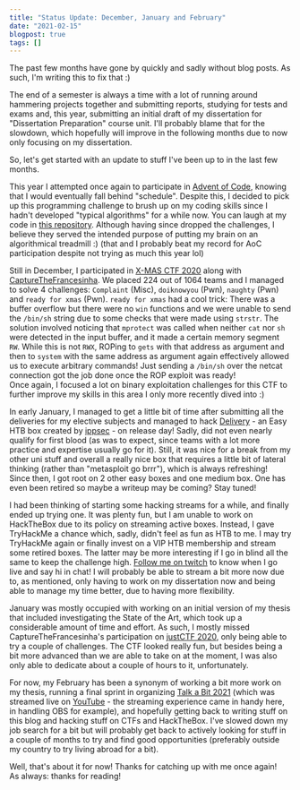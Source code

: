 ```yaml
---
title: "Status Update: December, January and February"
date: "2021-02-15"
blogpost: true
tags: []
---
```

The past few months have gone by quickly and sadly without blog posts. As such, I'm writing this to fix that :)

The end of a semester is always a time with a lot of running around hammering projects together and submitting reports, studying for tests and exams and, this year, submitting an initial draft of my dissertation for "Dissertation Preparation" course unit. I'll probably blame that for the slowdown, which hopefully will improve in the following months due to now only focusing on my dissertation.

So, let's get started with an update to stuff I've been up to in the last few months.

This year I attempted once again to participate in [Advent of Code](https://adventofcode.com/), knowing that I would eventually fall behind "schedule". Despite this, I decided to pick up this programming challenge to brush up on my coding skills since I hadn't developed "typical algorithms" for a while now. You can laugh at my code in [this repository](https://github.com/miguelpduarte/Advent-of-Code-2020). Although having since dropped the challenges, I believe they served the intended purpose of putting my brain on an algorithmical treadmill :) (that and I probably beat my record for AoC participation despite not trying as much this year lol)

Still in December, I participated in [X-MAS CTF 2020](https://ctftime.org/event/1209) along with [CaptureTheFrancesinha](https://ctftime.org/team/111459). We placed 224 out of 1064 teams and I managed to solve 4 challenges: `Complaint` (Misc), `doiknowyou` (Pwn), `naughty` (Pwn) and `ready for xmas` (Pwn). `ready for xmas` had a cool trick: There was a buffer overflow but there were no `win` functions and we were unable to send the `/bin/sh` string due to some checks that were made using `strstr`. The solution involved noticing that `mprotect` was called when neither `cat` nor `sh` were detected in the input buffer, and it made a certain memory segment `RW`. While this is not `RWX`, ROPing to `gets` with that address as argument and then to `system` with the same address as argument again effectively allowed us to execute arbitrary commands! Just sending a `/bin/sh` over the netcat connection got the job done once the ROP exploit was ready!<br/>
Once again, I focused a lot on binary exploitation challenges for this CTF to further improve my skills in this area I only more recently dived into :)

In early January, I managed to get a little bit of time after submitting all the deliveries for my elective subjects and managed to hack [Delivery](https://www.hackthebox.eu/home/machines/profile/308) - an Easy HTB box created by [ippsec](https://twitter.com/ippsec) - on release day! Sadly, did not even nearly qualify for first blood (as was to expect, since teams with a lot more practice and expertise usually go for it). Still, it was nice for a break from my other uni stuff and overall a really nice box that requires a little bit of lateral thinking (rather than "metasploit go brrr"), which is always refreshing!<br/>
Since then, I got root on 2 other easy boxes and one medium box. One has even been retired so maybe a writeup may be coming? Stay tuned!

I had been thinking of starting some hacking streams for a while, and finally ended up trying one. It was plenty fun, but I am unable to work on HackTheBox due to its policy on streaming active boxes.
Instead, I gave TryHackMe a chance which, sadly, didn't feel as fun as HTB to me. I may try TryHackMe again or finally invest on a VIP HTB membership and stream some retired boxes. The latter may be more interesting if I go in blind all the same to keep the challenge high. [Follow me on twitch](https://www.twitch.tv/meiogordo) to know when I go live and say hi in chat! I will probably be able to stream a bit more now due to, as mentioned, only having to work on my dissertation now and being able to manage my time better, due to having more flexibility.

January was mostly occupied with working on an initial version of my thesis that included investigating the State of the Art, which took up a considerable amount of time and effort. As such, I mostly missed CaptureTheFrancesinha's participation on [justCTF 2020](https://ctftime.org/event/1050), only being able to try a couple of challenges. The CTF looked really fun, but besides being a bit more advanced than we are able to take on at the moment, I was also only able to dedicate about a couple of hours to it, unfortunately.

For now, my February has been a synonym of working a bit more work on my thesis, running a final sprint in organizing [Talk a Bit 2021](https://talkabit.org/) (which was streamed live on [YouTube](https://www.youtube.com/channel/UCozp1TXwZcWVdHtgcn3mh8A) - the streaming experience came in handy here, in handling OBS for example), and hopefully getting back to writing stuff on this blog and hacking stuff on CTFs and HackTheBox.
I've slowed down my job search for a bit but will probably get back to actively looking for stuff in a couple of months to try and find good opportunities (preferably outside my country to try living abroad for a bit).

Well, that's about it for now! Thanks for catching up with me once again!<br/>
As always: thanks for reading!
